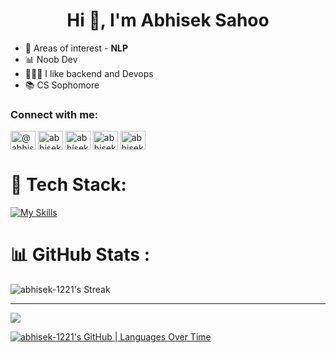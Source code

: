 <h1 align="center">Hi 👋, I'm Abhisek Sahoo</h1>

- 🌱 Areas of interest - **NLP**
- 📊 Noob Dev
- 👨🏻‍💻 I like backend and Devops 
- 📚 CS Sophomore
<h3 align="left">Connect with me:</h3>
<p align="left">
<a href="https://twitter.com/@abhisektwts" target="blank"><img align="center" src="https://raw.githubusercontent.com/rahuldkjain/github-profile-readme-generator/master/src/images/icons/Social/twitter.svg" alt="@abhisektwts" height="30" width="40" /></a>
<a href="https://linkedin.com/in/abhisek sahoo" target="blank"><img align="center" src="https://raw.githubusercontent.com/rahuldkjain/github-profile-readme-generator/master/src/images/icons/Social/linked-in-alt.svg" alt="abhisek sahoo" height="30" width="40" /></a>
<a href="https://kaggle.com/abhisek sahoo" target="blank"><img align="center" src="https://raw.githubusercontent.com/rahuldkjain/github-profile-readme-generator/master/src/images/icons/Social/kaggle.svg" alt="abhisek sahoo" height="30" width="40" /></a>
<a href="https://abhisek1221.hashnode.dev/" target="blank"><img align="center" src="https://raw.githubusercontent.com/rahuldkjain/github-profile-readme-generator/master/src/images/icons/Social/hashnode.svg" alt="abhisek sahoo(@abhisek1221)" height="30" width="40" /></a>
<a href="https://www.leetcode.com/abhisek_1221" target="blank"><img align="center" src="https://raw.githubusercontent.com/rahuldkjain/github-profile-readme-generator/master/src/images/icons/Social/leet-code.svg" alt="abhisek_12221" height="30" width="40" /></a>
</p>


# 📍 Tech Stack:

[![My Skills](https://skillicons.dev/icons?i=ts,django,docker,react,express,flask,git,java,js,linux,mongodb,mysql,nextjs,nodejs,postman,prisma,py,redux,tailwind,tensorflow&perline=10)](https://skillicons.dev)


# 📊 GitHub Stats :
![abhisek-1221's Streak](https://github-readme-streak-stats.herokuapp.com/?user=abhisek-1221&theme=outrun&hide_border=true)

---
[![](https://visitcount.itsvg.in/api?id=abhisek-1221&icon=0&color=0)](https://visitcount.itsvg.in)


[![abhisek-1221's GitHub | Languages Over Time](https://stats.quine.sh/abhisek-1221/languages-over-time?theme=dark)](https://quine.sh)


